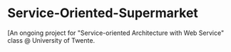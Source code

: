 # Service-Oriented-Supermarket

[An ongoing project for "Service-oriented Architecture with Web Service" class @ University of Twente. 
